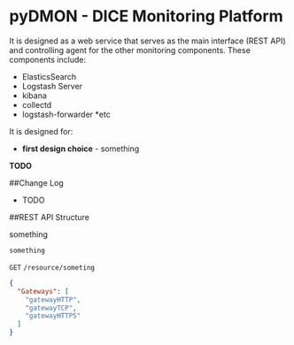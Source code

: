 # pyDMON - DICE Monitoring Platform

It is designed as a web service that serves as the main interface (REST API) and controlling agent for the other monitoring components.
These components include:
* ElasticsSearch
* Logstash Server
* kibana
* collectd
* logstash-forwarder
*etc

It is designed for:
* **first design choice** - something

**TODO**

##Change Log
* TODO


##REST API Structure



something

```
something
```


`GET` `/resource/someting`
 
```json
{
  "Gateways": [
    "gatewayHTTP", 
    "gatewayTCP", 
    "gatewayHTTPS" 
  ]
}
```


